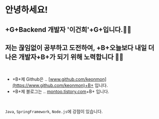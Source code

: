 <br />

# 안녕하세요!

## +G+Backend 개발자 '이건희'+G+입니다.🙋‍♂️

## 저는 끊임없이 공부하고 도전하여, +B+오늘보다 내일 더 나은 개발자+B+가 되기 위해 노력합니다 🧑‍💻

<br />

- +B+제 Github은 .. [www.github.com/keonmon](https://www.github.com/keonmon)+B+ 입니다.
- +B+제 블로그는 .. [montoo.tistory.com](https://montoo.tistory.com/)+B+ 입니다.

<br />



`Java`, `SpringFramework`, `Node.js`에 강점이 있습니다.


<!-- ## - +R+Red HighLight+R+

## - +G+Green HighLight+G+

## - +B+Blue HighLight+B+ -->
<!-- & 흑백 체크리스트

- 색이 있는 체크리스트

1. 순서가 있는 리스트
2. 순서가 있는 리스트
3. 순서가 있는 리스트
4. 순서가 있는 리스트 -->

<br />
<br />
